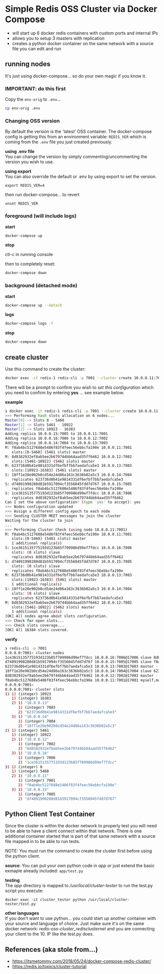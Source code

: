 # Simple Redis OSS Cluster via Docker Compose

- will start up 6 docker redis containers with custom ports and internal IPs
- allows you to setup 3 masters with replication
- creates a python docker container on the same network with a source file you can edit and run

## running nodes
It's just using docker-compose... so do your own magic if you know it.

### IMPORTANT: do this first

Copy the `env-orig` to `.env`...

```sh
cp env-orig .env
```

### Changing OSS version

By default the version is the 'latest' OSS container.  The docker-compose config is getting this from an environment variable: `REDIS_VER` which is coming from the `.env` file you just created previously.

**using .env file**  
You can change the version by simply commenting/uncommenting the version you wish to use.

**using export**  
You can also override the default or .env by using export to set the version.

```
export REDIS_VER=4
```

then run docker-compose... to revert

```
unset REDIS_VER
```

### foreground (will include logs)

**start**

```sh
docker-compose up
```

**stop**

ctl-c in running console

then to completely reset:

```sh
docker-compose down
```

### background (detached mode)

**start**

```sh
docker-compose up --detach
```

**logs** 

```sh
docker-compose logs -f
```

**stop**

```sh
docker-compose down
```

## create cluster

Use this command to create the cluster:

```sh
docker exec -it redis-1 redis-cli -p 7001 --cluster create 10.0.0.11:7001 10.0.0.12:7002 10.0.0.13:7003 10.0.0.14:7004 10.0.0.15:7005 10.0.0.16:7006 --cluster-replicas 1 
```

There will be a prompt to confirm you wish to *set this configuration* which you need to confirm by entering **yes** ... see example below.

**example**

```sh
❯ docker exec -it redis-1 redis-cli -p 7001 --cluster create 10.0.0.11:7001 10.0.0.12:7002 10.0.0.13:7003 10.0.0.14:7004 10.0.0.15:7005 10.0.0.16:7006 --cluster-replicas 1
>>> Performing hash slots allocation on 6 nodes...
Master[0] -> Slots 0 - 5460
Master[1] -> Slots 5461 - 10922
Master[2] -> Slots 10923 - 16383
Adding replica 10.0.0.15:7005 to 10.0.0.11:7001
Adding replica 10.0.0.16:7006 to 10.0.0.12:7002
Adding replica 10.0.0.14:7004 to 10.0.0.13:7003
M: f0ab4bc5127688e5486f83f4feec56ebbcfa190e 10.0.0.11:7001
   slots:[0-5460] (5461 slots) master
M: 8d8382932ef8ab5ee2b679744bb64aad35ff6462 10.0.0.12:7002
   slots:[5461-10922] (5462 slots) master
M: 623736d0b41e9814331df6efbf7bb7aedafca5e3 10.0.0.13:7003
   slots:[10923-16383] (5461 slots) master
S: 18ff1e20e902b0cd54e24d86a163c3636b02a5c3 10.0.0.14:7004
   replicates 623736d0b41e9814331df6efbf7bb7aedafca5e3
S: d74891990280d81b5917094cf3556045fdd7d767 10.0.0.15:7005
   replicates f0ab4bc5127688e5486f83f4feec56ebbcfa190e
S: 1ce3615135775193d123b85f709986d99ef7fdcc 10.0.0.16:7006
   replicates 8d8382932ef8ab5ee2b679744bb64aad35ff6462
Can I set the above configuration? (type 'yes' to accept): yes
>>> Nodes configuration updated
>>> Assign a different config epoch to each node
>>> Sending CLUSTER MEET messages to join the cluster
Waiting for the cluster to join
...
>>> Performing Cluster Check (using node 10.0.0.11:7001)
M: f0ab4bc5127688e5486f83f4feec56ebbcfa190e 10.0.0.11:7001
   slots:[0-5460] (5461 slots) master
   1 additional replica(s)
S: 1ce3615135775193d123b85f709986d99ef7fdcc 10.0.0.16:7006
   slots: (0 slots) slave
   replicates 8d8382932ef8ab5ee2b679744bb64aad35ff6462
S: d74891990280d81b5917094cf3556045fdd7d767 10.0.0.15:7005
   slots: (0 slots) slave
   replicates f0ab4bc5127688e5486f83f4feec56ebbcfa190e
M: 623736d0b41e9814331df6efbf7bb7aedafca5e3 10.0.0.13:7003
   slots:[10923-16383] (5461 slots) master
   1 additional replica(s)
S: 18ff1e20e902b0cd54e24d86a163c3636b02a5c3 10.0.0.14:7004
   slots: (0 slots) slave
   replicates 623736d0b41e9814331df6efbf7bb7aedafca5e3
M: 8d8382932ef8ab5ee2b679744bb64aad35ff6462 10.0.0.12:7002
   slots:[5461-10922] (5462 slots) master
   1 additional replica(s)
[OK] All nodes agree about slots configuration.
>>> Check for open slots...
>>> Check slots coverage...
[OK] All 16384 slots covered.
```

**verify**


```sh
❯ redis-cli -p 7001
0.0.0.0:7001> cluster nodes
1ce3615135775193d123b85f709986d99ef7fdcc 10.0.0.16:7006@17006 slave 8d8382932ef8ab5ee2b679744bb64aad35ff6462 0 1585947900522 6 connected
d74891990280d81b5917094cf3556045fdd7d767 10.0.0.15:7005@17005 slave f0ab4bc5127688e5486f83f4feec56ebbcfa190e 0 1585947901135 5 connected
623736d0b41e9814331df6efbf7bb7aedafca5e3 10.0.0.13:7003@17003 master - 0 1585947900109 3 connected 10923-16383
18ff1e20e902b0cd54e24d86a163c3636b02a5c3 10.0.0.14:7004@17004 slave 623736d0b41e9814331df6efbf7bb7aedafca5e3 0 1585947900522 4 connected
8d8382932ef8ab5ee2b679744bb64aad35ff6462 10.0.0.12:7002@17002 master - 0 1585947899067 2 connected 5461-10922
f0ab4bc5127688e5486f83f4feec56ebbcfa190e 10.0.0.11:7001@17001 myself,master - 0 1585947900000 1 connected 0-5460
0.0.0.0:7001>
0.0.0.0:7001> cluster slots
1) 1) (integer) 10923
   1) (integer) 16383
   2) 1) "10.0.0.13"
      1) (integer) 7003
      2) "623736d0b41e9814331df6efbf7bb7aedafca5e3"
   3) 1) "10.0.0.14"
      1) (integer) 7004
      2) "18ff1e20e902b0cd54e24d86a163c3636b02a5c3"
2) 1) (integer) 5461
   1) (integer) 10922
   2) 1) "10.0.0.12"
      1) (integer) 7002
      2) "8d8382932ef8ab5ee2b679744bb64aad35ff6462"
   3) 1) "10.0.0.16"
      1) (integer) 7006
      2) "1ce3615135775193d123b85f709986d99ef7fdcc"
3) 1) (integer) 0
   1) (integer) 5460
   2) 1) "10.0.0.11"
      1) (integer) 7001
      2) "f0ab4bc5127688e5486f83f4feec56ebbcfa190e"
   3) 1) "10.0.0.15"
      1) (integer) 7005
      2) "d74891990280d81b5917094cf3556045fdd7d767"
```
## Python Client Test Container
Since the cluster is within the docker network to properly test you will need to be able to have a client connect within that network.  There is one additional container started that is part of that same network with a source file mapped in to be able to run tests.

NOTE: You must run the command to create the cluster first before using the python client.

**source**:
You can put your own python code in *app* or just extend the basic exmaple already included:
`app/test.py`

**testing**  
The *app* directory is mapped to */usr/local/cluster-tester* to run the test.py script you execute:

```
docker exec -it cluster_tester python /usr/local/cluster-tester/test.py
```

**other languages**  
If you don't want to use python... you could start up another container with your source and language of choice.  Just make sure it's on the same docker network: *redis-oss-cluster_redisclusternet* and you are connecting your client to the 10. IP like the test.py does.

## References (aka stole from...) 

- https://itsmetommy.com/2018/05/24/docker-compose-redis-cluster/
- https://redis.io/topics/cluster-tutorial
